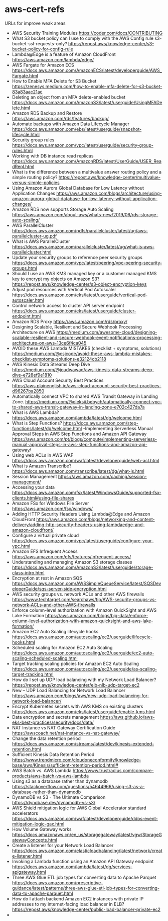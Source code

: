 # aws-cert-refs
URLs for improve weak areas 

- AWS Security Training Modules https://coder.com/docs/CONTRIBUTING
- What S3 bucket policy can I use to comply with the AWS Config rule s3-bucket-ssl-requests-only? https://repost.aws/knowledge-center/s3-bucket-policy-for-config-rule
- Lambda@Edge is a feature of Amazon CloudFront  https://aws.amazon.com/lambda/edge/
- AWS Fargate for Amazon ECS https://docs.aws.amazon.com/AmazonECS/latest/developerguide/AWS_Fargate.html
- How to Enable MFA Delete for S3 Bucket https://zenesys.medium.com/how-to-enable-mfa-delete-for-s3-bucket-83a83aac21ac
- Deleting an object from an MFA delete-enabled bucket https://docs.aws.amazon.com/AmazonS3/latest/userguide/UsingMFADelete.html
- Amazon RDS Backup and Restore https://aws.amazon.com/rds/features/backup/
- Automate backups with Amazon Data Lifecycle Manager  https://docs.aws.amazon.com/ebs/latest/userguide/snapshot-lifecycle.html
- Security group rules https://docs.aws.amazon.com/vpc/latest/userguide/security-group-rules.html
- Working with DB instance read replicas https://docs.aws.amazon.com/AmazonRDS/latest/UserGuide/USER_ReadRepl.html
- What is the difference between a multivalue answer routing policy and a simple routing policy? https://repost.aws/knowledge-center/multivalue-versus-simple-policies
- Using Amazon Aurora Global Database for Low Latency without Application Changes https://aws.amazon.com/blogs/architecture/using-amazon-aurora-global-database-for-low-latency-without-application-changes/
- Amazon RDS now supports Storage Auto Scaling https://aws.amazon.com/about-aws/whats-new/2019/06/rds-storage-auto-scaling/
- AWS ParallelCluster https://docs.aws.amazon.com/pdfs/parallelcluster/latest/ug/aws-parallelcluster-ug.pdf
- What is AWS ParallelCluster https://docs.aws.amazon.com/parallelcluster/latest/ug/what-is-aws-parallelcluster.html
- Update your security groups to reference peer security groups https://docs.aws.amazon.com/vpc/latest/peering/vpc-peering-security-groups.html
- Should I use an AWS KMS managed key or a customer managed KMS key to encrypt my objects on Amazon S3? https://repost.aws/knowledge-center/s3-object-encryption-keys
- Adjust pod resources with Vertical Pod Autoscaler https://docs.aws.amazon.com/eks/latest/userguide/vertical-pod-autoscaler.html
- Control network access to cluster API server endpoint https://docs.aws.amazon.com/eks/latest/userguide/cluster-endpoint.html
- Amazon RDS Proxy https://aws.amazon.com/rds/proxy/
- Designing Scalable, Resilient and Secure Webhook Processing Architecture on AWS https://medium.com/awesome-cloud/designing-scalable-resilient-and-secure-webhook-event-notifications-processing-architecture-on-aws-13ce6f4ca045
- AVOID these AWS Lambda MISTAKES (checklist + symptoms, solutions) https://medium.com/@csjcode/avoid-these-aws-lambda-mistakes-checklist-symptoms-solutions-e32124cb2118
- AWS Kinesis Data Streams Deep Dive https://medium.com/@joudwawad/aws-kinesis-data-streams-deep-dive-e728ef9e1810
- AWS Cloud Account Security Best Practices https://aws.plainenglish.io/aws-cloud-account-security-best-practices-d96267ba2850
- Automatically connect VPC to shared AWS Transit Gateway in Landing Zone. https://medium.com/@oleksii.bebych/automatically-connect-vpc-to-shared-aws-transit-gateway-in-landing-zone-e702c427da7a
- What is AWS Lambda? https://docs.aws.amazon.com/lambda/latest/dg/welcome.html
- What is Step Functions? https://docs.aws.amazon.com/step-functions/latest/dg/welcome.html
-Implementing Serverless Manual Approval Steps in AWS Step Functions and Amazon API Gateway https://aws.amazon.com/pt/blogs/compute/implementing-serverless-manual-approval-steps-in-aws-step-functions-and-amazon-api-gateway/
- Using web ACLs in AWS WAF https://docs.aws.amazon.com/waf/latest/developerguide/web-acl.html
- What is Amazon Transcribe? https://docs.aws.amazon.com/transcribe/latest/dg/what-is.html
- Session Management https://aws.amazon.com/caching/session-management/
- Accessing your data https://docs.aws.amazon.com/fsx/latest/WindowsGuide/supported-fsx-clients.html#using-file-shares
- Amazon FSx for Windows File Server https://aws.amazon.com/fsx/windows/
- Adding HTTP Security Headers Using Lambda@Edge and Amazon CloudFront https://aws.amazon.com/blogs/networking-and-content-delivery/adding-http-security-headers-using-lambdaedge-and-amazon-cloudfront/
- Configure a virtual private cloud https://docs.aws.amazon.com/vpc/latest/userguide/configure-your-vpc.html
- Amazon EFS Infrequent Access https://aws.amazon.com/efs/features/infrequent-access/
- Understanding and managing Amazon S3 storage classes https://docs.aws.amazon.com/AmazonS3/latest/userguide/storage-class-intro.html
- Encryption at rest in Amazon SQS https://docs.aws.amazon.com/AWSSimpleQueueService/latest/SQSDeveloperGuide/sqs-server-side-encryption.html
- AWS security groups vs. network ACLs and other AWS firewalls https://www.techtarget.com/searchaws/tip/AWS-security-groups-vs-network-ACLs-and-other-AWS-firewalls
- Enforce column-level authorization with Amazon QuickSight and AWS Lake Formation https://aws.amazon.com/blogs/big-data/enforce-column-level-authorization-with-amazon-quicksight-and-aws-lake-formation/
- Amazon EC2 Auto Scaling lifecycle hooks https://docs.aws.amazon.com/autoscaling/ec2/userguide/lifecycle-hooks.html
- Scheduled scaling for Amazon EC2 Auto Scaling https://docs.aws.amazon.com/autoscaling/ec2/userguide/ec2-auto-scaling-scheduled-scaling.html
- Target tracking scaling policies for Amazon EC2 Auto Scaling https://docs.aws.amazon.com/autoscaling/ec2/userguide/as-scaling-target-tracking.html
- How do I set up UDP load balancing with my Network Load Balancer? https://repost.aws/knowledge-center/elb-nlb-udp-target-ec2
- New – UDP Load Balancing for Network Load Balancer https://aws.amazon.com/blogs/aws/new-udp-load-balancing-for-network-load-balancer/
- Encrypt Kubernetes secrets with AWS KMS on existing clusters https://docs.aws.amazon.com/eks/latest/userguide/enable-kms.html
- Data encryption and secrets management https://aws.github.io/aws-eks-best-practices/security/docs/data/
- NAT Instance vs NAT Gateway Certification Guide https://awscoach.net/nat-instance-vs-nat-gateway/
- Change the data retention period https://docs.aws.amazon.com/streams/latest/dev/kinesis-extended-retention.html
- Sufficient Kinesis Data Retention Period https://www.trendmicro.com/cloudoneconformity/knowledge-base/aws/Kinesis/sufficient-retention-period.html#
- AWS Batch vs. AWS Lambda https://www.trustradius.com/compare-products/aws-batch-vs-aws-lambda
- Using s3 as a database rather than dynamodb https://stackoverflow.com/questions/54644966/using-s3-as-a-database-rather-than-dynamodb
- DynamoDB vs S3 - The Ultimate Comparison https://dynobase.dev/dynamodb-vs-s3/
- AWS Shield mitigation logic for AWS Global Accelerator standard accelerators https://docs.aws.amazon.com/waf/latest/developerguide/ddos-event-mitigation-logic-gax.html
- How Volume Gateway works https://docs.amazonaws.cn/en_us/storagegateway/latest/vgw/StorageGatewayConcepts.html 
- Create a listener for your Network Load Balancer https://docs.aws.amazon.com/elasticloadbalancing/latest/network/create-listener.html
- Invoking a Lambda function using an Amazon API Gateway endpoint https://docs.aws.amazon.com/lambda/latest/dg/services-apigateway.html
- Three AWS Glue ETL job types for converting data to Apache Parquet https://docs.aws.amazon.com/prescriptive-guidance/latest/patterns/three-aws-glue-etl-job-types-for-converting-data-to-apache-parquet.html
- How do I attach backend Amazon EC2 instances with private IP addresses to my internet-facing load balancer in ELB?
https://repost.aws/knowledge-center/public-load-balancer-private-ec2
- 

